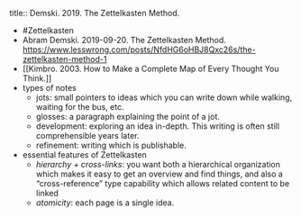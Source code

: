 title:: Demski. 2019. The Zettelkasten Method.

- #Zettelkasten
- Abram Demski. 2019-09-20. The Zettelkasten Method. https://www.lesswrong.com/posts/NfdHG6oHBJ8Qxc26s/the-zettelkasten-method-1
- [[Kimbro. 2003. How to Make a Complete Map of Every Thought You Think.]]
- types of notes
	- jots: small pointers to ideas which you can write down while walking, waiting for the bus, etc.
	- glosses: a paragraph explaining the point of a jot.
	- development: exploring an idea in-depth. This writing is often still comprehensible years later.
	- refinement: writing which is publishable.
- essential features of Zettelkasten
	- _hierarchy + cross-links_: you want both a hierarchical organization which makes it easy to get an overview and find things, and also a “cross-reference” type capability which allows related content to be linked
	- _atomicity_: each page is a single idea.